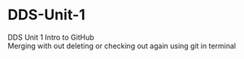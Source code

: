 # DDS-Unit-1
DDS Unit 1 Intro to GitHub  
Merging with out deleting or checking out again
using git in terminal
